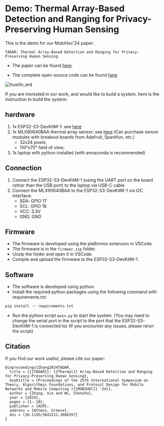 # Demo: Thermal Array-Based Detection and Ranging for Privacy-Preserving Human Sensing

This is the demo for our MobiHoc'24 paper: 

`TADAR: Thermal Array-Based Detection and Ranging for Privacy-Preserving Human Sensing`

- The paper can be found [here](https://arxiv.org/pdf/2409.17742).

- The complete open-source code can be found [here](https://github.com/aiot-lab/TADAR)


![hustlin_erd](Poster_TADAR.png)

If you are inerested in our work, and would like to build a system, here is the instruction to build the system:

## hardware
1. 1x ESP32-S3-DevKitM-1: see [here](https://docs.espressif.com/projects/esp-idf/en/stable/esp32s3/hw-reference/esp32s3/user-guide-devkitm-1.html)
2. 1x MLX90640BAA thermal array sensor: see [here](https://www.melexis.com/zh/product/MLX90640/MLX90640) (Can purchase sensor modules with breakout boards from Adafruit, Sparkfun, etc.)
    - 32x24 pixels, 
    - 110°x75° field of view;
3. 1x laptop with python installed (with annaconda is recommended)

## Connection
1. Connect the ESP32-S3-DevKitM-1 (using the UART port on the board rather than the USB port) to the laptop via USB-C cable
2. Connect the MLX90640BAA to the ESP32-S3-DevKitM-1 via I2C interface: 
    - SDA: GPIO 17
    - SCL: GPIO 18
    - VCC: 3.3V
    - GND: GND

## Firmware
- The firmware is developed using the platformio extension in VSCode.
- The firmware is in the `firmwar.zip` folder.
- Unzip the folder and open it in VSCode.
- Compile and upload the firmware to the ESP32-S3-DevKitM-1.

## Software
- The software is developed using python.
- Install the required python packages using the following command with requirements.txt:
```bash
pip install -r requirements.txt
```
- Run the python script `main.py` to start the system.
(You may need to change the serial port in the script to the port that the ESP32-S3-DevKitM-1 is connected to)
(If you encounter any issues, please rerun the script)

## Citation
If you find our work useful, please cite our paper:
```
@inproceedings{Zhang2024TADAR,
  title = {{{TADAR}}: {{Thermal}} Array-Based Detection and Ranging for Privacy-Preserving Human Sensing},
  booktitle = {Proceedings of the 25th International Symposium on Theory, Algorithmic Foundations, and Protocol Design for Mobile Networks and Mobile Computing ({{MOBIHOC}} '24)},
  author = {Zhang, Xie and Wu, Chenshu},
  year = {2024},
  pages = {1--10},
  publisher = {ACM},
  address = {Athens, Greece},
  doi = {10.1145/3641512.3686357}
}
```


